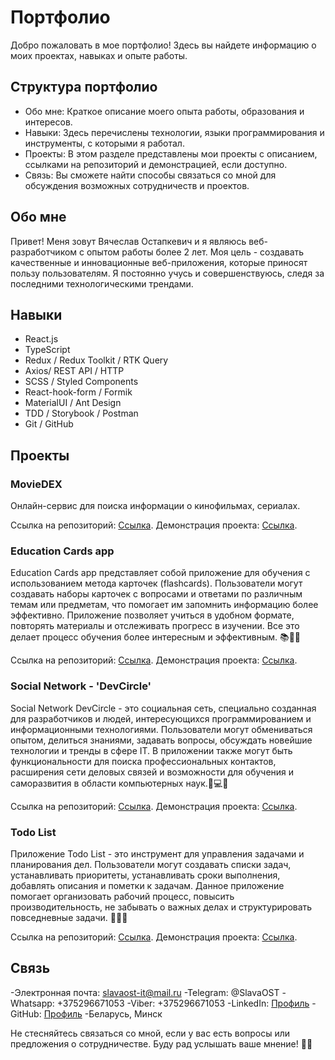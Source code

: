 # Портфолио

Добро пожаловать в мое портфолио! Здесь вы найдете информацию о моих проектах, навыках и опыте работы.

## Структура портфолио
- Обо мне: Краткое описание моего опыта работы, образования и интересов.
- Навыки: Здесь перечислены технологии, языки программирования и инструменты, с которыми я работал.
- Проекты: В этом разделе представлены мои проекты с описанием, ссылками на репозиторий и демонстрацией, если доступно.
- Связь: Вы сможете найти способы связаться со мной для обсуждения возможных сотрудничеств и проектов.

## Обо мне
Привет! Меня зовут Вячеслав Остапкевич и я являюсь веб-разработчиком с опытом работы более 2 лет. Моя цель - создавать качественные и инновационные веб-приложения, которые приносят пользу пользователям. Я постоянно учусь и совершенствуюсь, следя за последними технологическими трендами.

## Навыки
- React.js
- TypeScript
- Redux / Redux Toolkit / RTK Query
- Axios/ REST API / HTTP
- SCSS / Styled Components
- React-hook-form / Formik
- MaterialUI / Ant Design
- TDD / Storybook / Postman
- Git / GitHub

## Проекты

### MovieDEX
Онлайн-сервис для поиска информации о кинофильмах, сериалах.

Ссылка на репозиторий:  [Ссылка](https://github.com/SlavaOST-it/MovieDEX/).
Демонстрация проекта: [Ссылка](https://slavaost-it.github.io/MovieDEX/).

### Education Cards app
Education Cards app представляет собой приложение для обучения с использованием метода карточек (flashcards). Пользователи могут создавать наборы карточек с вопросами и ответами по различным темам или предметам, что помогает им запомнить информацию более эффективно. Приложение позволяет учиться в удобном формате, повторять материалы и отслеживать прогресс в изучении. Все это делает процесс обучения более интересным и эффективным. 📚🧠✨

Ссылка на репозиторий: [Ссылка](https://github.com/SlavaOST-it/education-cards).
Демонстрация проекта: [Ссылка](https://slavaost-it.github.io/education-cards/#/login).

### Social Network - 'DevCircle'
Social Network DevCircle - это социальная сеть, специально созданная для разработчиков и людей, интересующихся программированием и информационными технологиями. Пользователи могут обмениваться опытом, делиться знаниями, задавать вопросы, обсуждать новейшие технологии и тренды в сфере IT. В приложении также могут быть функциональности для поиска профессиональных контактов, расширения сети деловых связей и возможности для обучения и саморазвития в области компьютерных наук.🔧💻🌐

Ссылка на репозиторий: [Ссылка](https://github.com/SlavaOST-it/social-network-ver-2).
Демонстрация проекта: [Ссылка](https://slavaost-it.github.io/social-network-ver-2).

### Todo List
Приложение Todo List - это инструмент для управления задачами и планирования дел. Пользователи могут создавать списки задач, устанавливать приоритеты, устанавливать сроки выполнения, добавлять описания и пометки к задачам. Данное приложение помогает организовать рабочий процесс, повысить производительность, не забывать о важных делах и структурировать повседневные задачи. 📝⏰📅

Ссылка на репозиторий:  [Ссылка](https://github.com/SlavaOST-it/ToDoList).
Демонстрация проекта: [Ссылка](https://slavaost-it.github.io/ToDoList).

## Связь
-Электронная почта: slavaost-it@mail.ru
-Telegram: @SlavaOST
-Whatsapp: +375296671053
-Viber: +375296671053
-LinkedIn: [Профиль](https://www.linkedin.com/in/vyacheslav-ostapkevich-918112254/)
-GitHub: [Профиль](https://github.com/SlavaOST-it)
-Беларусь, Минск

Не стесняйтесь связаться со мной, если у вас есть вопросы или предложения о сотрудничестве. Буду рад услышать ваше мнение! 🚀✨
